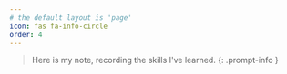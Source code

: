 ```yaml
---
# the default layout is 'page'
icon: fas fa-info-circle
order: 4
---
```


> Here is my note, recording the skills I've learned.
> {: .prompt-info }

